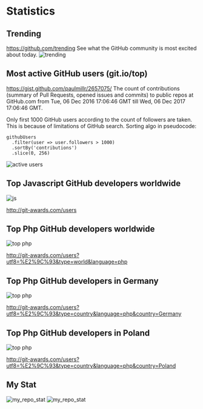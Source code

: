 # Statistics

## Trending
https://github.com/trending
See what the GitHub community is most excited about today.
![trending](trending.jpg)

## Most active GitHub users (git.io/top)
https://gist.github.com/paulmillr/2657075/
The count of contributions (summary of Pull Requests, opened issues and commits) to public repos at GitHub.com from Tue, 06 Dec 2016 17:06:46 GMT till Wed, 06 Dec 2017 17:06:46 GMT.

Only first 1000 GitHub users according to the count of followers are taken. This is because of limitations of GitHub search. Sorting algo in pseudocode:

    githubUsers
      .filter(user => user.followers > 1000)
      .sortBy('contributions')
      .slice(0, 256)
      
![active users](img/active_users.jpg)      

## Top Javascript GitHub developers worldwide
![js](js_dev.jpg)

http://git-awards.com/users


## Top Php GitHub developers worldwide
![top php](top_php.jpg)

http://git-awards.com/users?utf8=%E2%9C%93&type=world&language=php


## Top Php GitHub developers in Germany
![top php](top_php_germany.jpg)

http://git-awards.com/users?utf8=%E2%9C%93&type=country&language=php&country=Germany


## Top Php GitHub developers in Poland
![top php](top_php_poland.jpg)

http://git-awards.com/users?utf8=%E2%9C%93&type=country&language=php&country=Poland



## My Stat
![my_repo_stat](my_repo_stat.jpg)
![my_repo_stat](github-user-stat.png)


